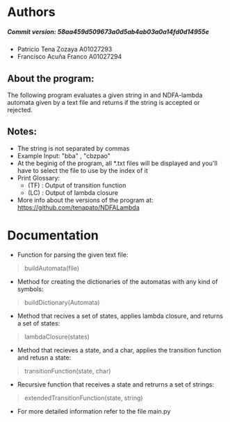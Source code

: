 # Authors
  ##### Commit version: 58aa459d509673a0d5ab4ab03a0a14fd0d14955e
  
- Patricio Tena Zozaya A01027293
- Francisco Acuña Franco A01027294
## About the program:
The following program evaluates a given string in and NDFA-lambda automata given by a text file and returns if the string
is accepted or rejected.

## Notes: 
- The string is not separated by commas
- Example Input: "bba" , "cbzpao"
- At the beginig of the program, all *.txt files will be displayed and you'll have to select the file to use by the index of it
- Print Glossary:
  - (TF) : Output of transition function
  - (LC) : Output of lambda closure
- More info about the versions of the program at: https://github.com/tenapato/NDFALambda


# Documentation
- Function for parsing the given text file:
> buildAutomata(file)
- Method for creating the dictionaries of the automatas with any kind of symbols:
> buildDictionary(Automata)
- Method that recives a set of states, applies lambda closure, and returns a set of states:
> lambdaClosure(states)
- Method that recieves a state, and a char, applies the transition function and retusn a state:
> transitionFunction(state, char)
- Recursive function that receives a state and retrurns a set of strings:
> extendedTransitionFunction(state, string)
- For more detailed information refer to the file main.py